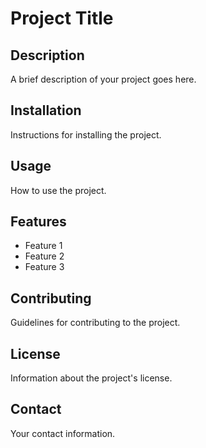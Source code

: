 # Project Title

## Description
A brief description of your project goes here.

## Installation
Instructions for installing the project.

## Usage
How to use the project.

## Features
- Feature 1
- Feature 2
- Feature 3

## Contributing
Guidelines for contributing to the project.

## License
Information about the project's license.

## Contact
Your contact information.




